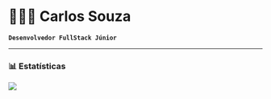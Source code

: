 
# 👨🏻‍💻 Carlos Souza

**`Desenvolvedor FullStack Júnior`**




---

### 📊 Estatísticas

</p>

<p align="left">
<img  float="left" src="https://github-readme-stats.vercel.app/api/top-langs/?username=Carlosfzdev&theme=tokyonight&show_icons=true" />

</p>

